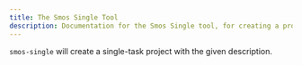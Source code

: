 ```yaml
---
title: The Smos Single Tool
description: Documentation for the Smos Single tool, for creating a project with a single task
---
```


`smos-single` will create a single-task project with the given description.
